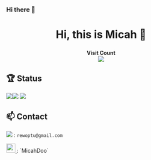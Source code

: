 ### Hi there 👋

<h1 align="center"> Hi, this is Micah 👋 </h1>
<h3 align="center"> </h3>
<h4 align="center"> 
  Visit Count<br>
  <img src="https://profile-counter.glitch.me/MicahDoo/count.svg" />
</h4>

## 🏆️ Status
![](https://github-profile-summary-cards.vercel.app/api/cards/stats?username=Micah&theme=github_dark)![](https://github-profile-summary-cards.vercel.app/api/cards/repos-per-language?username=MicahDoo&theme=github_dark)
![](https://github-profile-summary-cards.vercel.app/api/cards/profile-details?username=MicahDoo&theme=github_dark)

## 📫 Contact
<img src="https://img.shields.io/badge/Gmail-D14836?style=for-the-badge&logo=gmail&logoColor=white"/> :  `rewoptu@gmail.com`

<a href ="https://www.facebook.com/MicahDoo">
  <img
      src ="https://img.shields.io/badge/Facebook-1877F2?style=for-the-badge&logo=facebook&logoColor=white"
      height="24"
  />
</a>: `MicahDoo`
<!-- <a href ="https://www.linkedin.com/in/%E6%B5%A9-%E7%8E%8B-1a71201ba/">
  <img
      src ="https://img.shields.io/badge/LinkedIn-0077B5?style=for-the-badge&logo=linkedin&logoColor=white"
      height="24"
  />
</a>
-->

<!--
**MicahDoo/MicahDoo** is a ✨ _special_ ✨ repository because its `README.md` (this file) appears on your GitHub profile.

Here are some ideas to get you started:

- 🔭 I’m currently working on ...
- 🌱 I’m currently learning ...
- 👯 I’m looking to collaborate on ...
- 🤔 I’m looking for help with ...
- 💬 Ask me about ...
- 📫 How to reach me: ...
- 😄 Pronouns: ...
- ⚡ Fun fact: ...
-->
